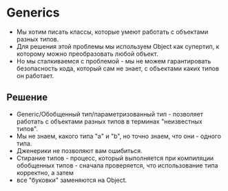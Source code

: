 # Generics

* Мы хотим писать классы, которые умеют работать с объектами разных типов. 
* Для решения этой проблемы мы используем Object как супертип, к которому можно преобразовать любой объект.
* Но мы сталкиваемся с проблемой - мы не можем гарантировать безопасность кода, который сам не знает, с объектами
каких типов он работает.

## Решение 

* Generic/Обобщенный тип/параметризованный тип - позволяет работать с объектами разных типов в терминах "неизвестных типов".
* Мы не знаем, какого типа "a" и "b", но точно знаем, что они - одного типа.
* Дженерики не позволяют вам ошибиться.
* Стирание типов - процесс, который выполняется при компиляции обобщенных типов - сначала проверяется, что использование типа корректно, а затем
* все "буковки" заменяются на Object.